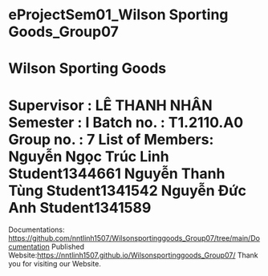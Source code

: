 eProjectSem01_Wilson Sporting Goods_Group07
===========================================
Wilson Sporting Goods
=======================================
Supervisor : LÊ THANH NHÂN
Semester : I
Batch no. : T1.2110.A0
Group no. : 7
List of Members:
Nguyễn Ngọc Trúc Linh	Student1344661
Nguyễn Thanh Tùng	Student1341542
Nguyễn Đức Anh	Student1341589
=====================================
Documentations: https://github.com/nntlinh1507/Wilsonsportinggoods_Group07/tree/main/Documentation
Published Website:https://nntlinh1507.github.io/Wilsonsportinggoods_Group07/
Thank you for visiting our Website.
